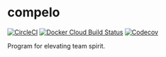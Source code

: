 # compelo

[![CircleCI](https://img.shields.io/circleci/build/github/florianehmke/compelo?style=flat-square)](https://circleci.com/gh/florianehmke/compelo) [![Docker Cloud Build Status](https://img.shields.io/docker/cloud/build/florianehmke/compelo?style=flat-square)](https://cloud.docker.com/repository/docker/florianehmke/compelo) [![Codecov](https://img.shields.io/codecov/c/github/florianehmke/compelo?style=flat-square)](https://codecov.io/gh/florianehmke/compelo)

Program for elevating team spirit.
